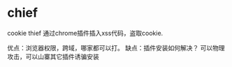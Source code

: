 # chief

cookie thief
通过chrome插件插入xss代码，盗取cookie.

优点：浏览器权限，跨域，哪家都可以打。
缺点：插件安装如何解决？ 可以物理攻击，可以山寨其它插件诱骗安装
